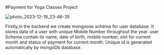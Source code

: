 #Payment for Yoga Classes Project

![photo_2023-12-19_23-46-35](https://github.com/akashkr2331/yoga-classes/assets/84612937/e18ad13c-1376-4f92-898f-2ee42be0befc)


Firstly,in the backend we create mongoose schema for user database. 
It stores data of a user with unique Mobile Number throughout the year.
user Schema contain its name, date of birth, mobile number, slot for current month and status of payment for current month. Unique id is generated automatically by mongoDb database.
